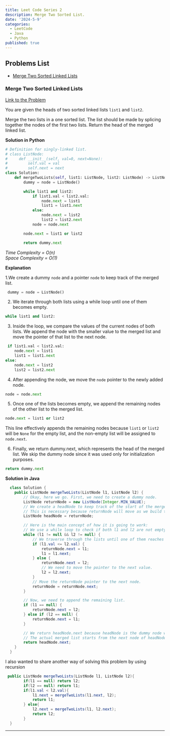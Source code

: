 ```yaml
---
title: Leet Code Series 2
description: Merge Two Sorted List.
date: '2024-5-9'
categories:
  - LeetCode
  - Java
  - Python
published: true
---
```


## Problems List

- [Merge Two Sorted Linked Lists](#merge-two-sorted-linked-lists) 

### Merge Two Sorted Linked Lists

[Link to the Problem](https://leetcode.com/problems/merge-two-sorted-lists/submissions/1253113440/)

You are given the heads of two sorted linked lists `list1` and `list2`.

Merge the two lists in a one sorted list. The list should be made by splicing together the nodes of the first two lists.
Return the head of the merged linked list.

**Solution in Python**
```python
# Definition for singly-linked list.
# class ListNode:
#     def __init__(self, val=0, next=None):
#         self.val = val
#         self.next = next
class Solution:
    def mergeTwoLists(self, list1: ListNode, list2: ListNode) -> ListNode:
        dummy = node = ListNode()

        while list1 and list2:
            if list1.val < list2.val:
                node.next = list1
                list1 = list1.next
            else:
                node.next = list2
                list2 = list2.next
            node = node.next

        node.next = list1 or list2

        return dummy.next
```
*Time Complexity = O(n)* <br/>
*Space Complexity = O(1)*


**Explanation**

1.We create a dummy `node` and a pointer `node` to keep track of the merged list. 
```python
 dummy = node = ListNode()
```
2. We iterate through both lists using a while loop until one of them becomes empty.
```python
while list1 and list2:
``` 
3. Inside the loop, we compare the values of the current nodes of both lists. We append the node with the smaller value to the merged list and move the pointer of that list to the next node.
```python
 if list1.val < list2.val:
    node.next = list1
    list1 = list1.next
else:
    node.next = list2
    list2 = list2.next
```      
4. After appending the node, we move the `node` pointer to the newly added node.
```python
node = node.next
```      
5. Once one of the lists becomes empty, we append the remaining nodes of the other list to the merged list.
```python
node.next = list1 or list2
``` 
This line effectively appends the remaining nodes because `list1` or `list2` will be `None` for the empty list, and the non-empty list will be assigned to `node.next`. 
<br/>

6. Finally, we return dummy.next, which represents the head of the merged list. We skip the dummy node since it was used only for initialization purposes.
```python
return dummy.next
```

**Solution in Java**

```java
  class Solution {
    public ListNode mergeTwoLists(ListNode l1, ListNode l2) {
        // Okay, here we go. First, we need to create a dummy node.
        ListNode returnNode = new ListNode(Integer.MIN_VALUE);
        // We create a headNode to keep track of the start of the merged list.
        // This is necessary because returnNode will move as we build the merged list.
        ListNode headNode = returnNode;

        // Here is the main concept of how it is going to work:
        // We use a while loop to check if both l1 and l2 are not empty.
        while (l1 != null && l2 != null) {
            // We traverse through the lists until one of them reaches the end.
            if (l1.val <= l2.val) {
                returnNode.next = l1;
                l1 = l1.next;
            } else {
                returnNode.next = l2;
                // We need to move the pointer to the next value.
                l2 = l2.next;
            }
            // Move the returnNode pointer to the next node.
            returnNode = returnNode.next;
        }

        // Now, we need to append the remaining list.
        if (l1 == null) {
            returnNode.next = l2;
        } else if (l2 == null) {
            returnNode.next = l1;
        }

        // We return headNode.next because headNode is the dummy node we created at the beginning.
        // The actual merged list starts from the next node of headNode.
        return headNode.next;
    }
  }
```

I also wanted to share another way of solving this problem by using recursion

```java
 public ListNode mergeTwoLists(ListNode l1, ListNode l2){
		if(l1 == null) return l2;
		if(l2 == null) return l1;
		if(l1.val < l2.val){
			l1.next = mergeTwoLists(l1.next, l2);
			return l1;
		} else{
			l2.next = mergeTwoLists(l1, l2.next);
			return l2;
		}
  }
```
-----

